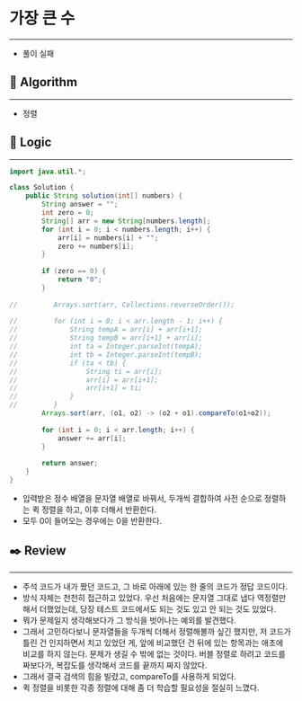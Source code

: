 # 가장 큰 수

---

- 풀이 실패

## 📌 **Algorithm**

---

- 정렬

## 📍 **Logic**

---

```java
import java.util.*;

class Solution {
    public String solution(int[] numbers) {
        String answer = "";
        int zero = 0;
        String[] arr = new String[numbers.length];
        for (int i = 0; i < numbers.length; i++) {
            arr[i] = numbers[i] + "";
            zero += numbers[i];
        }
        
        if (zero == 0) {
            return "0";
        }
        
//         Arrays.sort(arr, Collections.reverseOrder());
        
//         for (int i = 0; i < arr.length - 1; i++) {
//             String tempA = arr[i] + arr[i+1];
//             String tempB = arr[i+1] + arr[i];
//             int ta = Integer.parseInt(tempA);
//             int tb = Integer.parseInt(tempB);
//             if (ta < tb) {
//                 String ti = arr[i];
//                 arr[i] = arr[i+1];
//                 arr[i+1] = ti;
//             }
//         }
        Arrays.sort(arr, (o1, o2) -> (o2 + o1).compareTo(o1+o2));
        
        for (int i = 0; i < arr.length; i++) {
            answer += arr[i];
        }
        
        return answer;
    }
}
```

- 입력받은 정수 배열을 문자열 배열로 바꿔서, 두개씩 결합하여 사전 순으로 정렬하는 퀵 정렬을 하고, 이후 더해서 반환한다.
- 모두 0이 들어오는 경우에는 0을 반환한다.

## ✒️ **Review**

---

- 주석 코드가 내가 짰던 코드고, 그 바로 아래에 있는 한 줄의 코드가 정답 코드이다.
- 방식 자체는 천천히 접근하고 있었다. 우선 처음에는 문자열 그대로 냅다 역정렬만 해서 더했었는데, 당장 테스트 코드에서도 되는 것도 있고 안 되는 것도 있었다.
- 뭐가 문제일지 생각해보다가 그 방식을 벗어나는 예외를 발견했다.
- 그래서 고민하다보니 문자열들을 두개씩 더해서 정렬해볼까 싶긴 했지만, 저 코드가 틀린 건 인지하면서 치고 있었던 게, 앞에 비교했던 건 뒤에 있는 항목과는 애초에 비교를 하지 않는다. 문제가 생길 수 밖에 없는 것이다. 버블 정렬로 하려고 코드를 짜보다가, 복잡도를 생각해서 코드를 끝까지 짜지 않았다.
- 그래서 결국 검색의 힘을 빌렸고, compareTo를 사용하게 되었다.
- 퀵 정렬을 비롯한 각종 정렬에 대해 좀 더 학습할 필요성을 절실히 느꼈다.